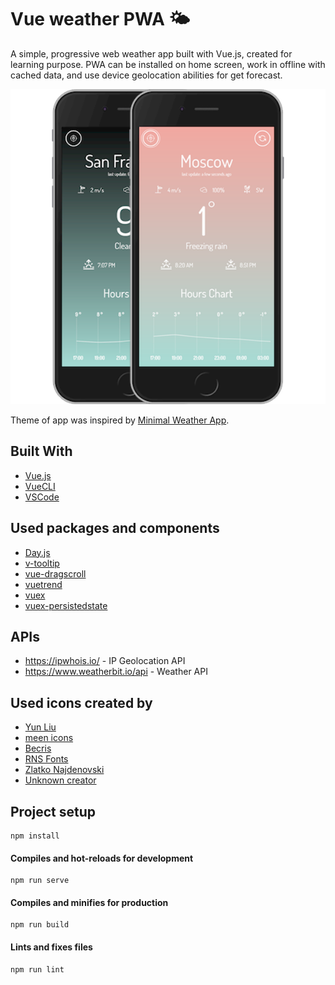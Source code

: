 # Vue weather PWA 🌤

A simple, progressive web weather app built with Vue.js, created for learning purpose. PWA can be installed on home screen, work in offline with cached data, and use device geolocation abilities for get forecast.

<p align="center">
  <img src="./public/img/devices.png"/>
</p>

Theme of app was inspired by [Minimal Weather App](https://dribbble.com/shots/6086009-Minimal-Weather-App).

## Built With

- [Vue.js](https://vuejs.org/)
- [VueCLI](https://cli.vuejs.org/)
- [VSCode](https://code.visualstudio.com/)

## Used packages and components

- [Day.js](https://github.com/iamkun/dayjs)
- [v-tooltip](https://github.com/Akryum/v-tooltip)
- [vue-dragscroll](https://github.com/donmbelembe/vue-dragscroll)
- [vuetrend](https://github.com/QingWei-Li/vue-trend)
- [vuex](https://vuex.vuejs.org/)
- [vuex-persistedstate](https://github.com/robinvdvleuten/vuex-persistedstate)

## APIs

- https://ipwhois.io/ - IP Geolocation API
- https://www.weatherbit.io/api - Weather API

## Used icons created by

- [Yun Liu](https://www.iconfinder.com/Neolau1119)
- [meen icons](https://www.iconfinder.com/meenicons.mee)
- [Becris](https://www.iconfinder.com/becris)
- [RNS Fonts](https://www.iconfinder.com/RNS_Fonts)
- [Zlatko Najdenovski](https://www.iconfinder.com/zlaten)
- [Unknown creator](https://www.iconfinder.com/colebemis)

## Project setup

```
npm install
```

#### Compiles and hot-reloads for development

```
npm run serve
```

#### Compiles and minifies for production

```
npm run build
```

#### Lints and fixes files

```
npm run lint
```
